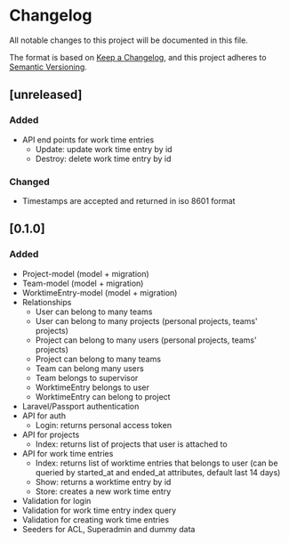 # Changelog
All notable changes to this project will be documented in this file.

The format is based on [Keep a Changelog](https://keepachangelog.com/en/1.0.0/),
and this project adheres to [Semantic Versioning](https://semver.org/spec/v2.0.0.html).

## [unreleased]

### Added
- API end points for work time entries
  - Update: update work time entry by id
  - Destroy: delete work time entry by id

### Changed
- Timestamps are accepted and returned in iso 8601 format

## [0.1.0]

### Added
- Project-model (model + migration)
- Team-model (model + migration)
- WorktimeEntry-model (model + migration)
- Relationships
  - User can belong to many teams
  - User can belong to many projects (personal projects, teams' projects)
  - Project can belong to many users (personal projects, teams' projects)
  - Project can belong to many teams
  - Team can belong many users
  - Team belongs to supervisor
  - WorktimeEntry belongs to user
  - WorktimeEntry can belong to project
- Laravel/Passport authentication
- API for auth
  - Login: returns personal access token
- API for projects
  - Index: returns list of projects that user is attached to
- API for work time entries
  - Index: returns list of worktime entries that belongs to user (can be queried by started_at and ended_at attributes, default last 14 days)
  - Show: returns a worktime entry by id
  - Store: creates a new work time entry
- Validation for login
- Validation for work time entry index query
- Validation for creating work time entries
- Seeders for ACL, Superadmin and dummy data